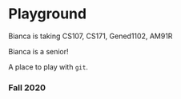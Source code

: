 # Playground

Bianca is taking CS107, CS171, Gened1102, AM91R

Bianca is a senior!

A place to play with `git`.

### Fall 2020
